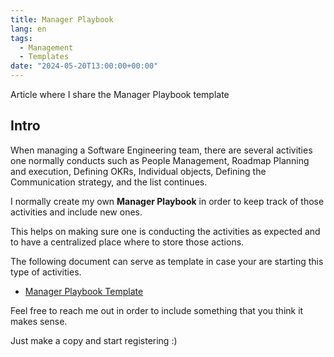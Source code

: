 ```yaml
---
title: Manager Playbook
lang: en
tags:
  - Management
  - Templates
date: "2024-05-20T13:00:00+00:00"
---
```


Article where I share the Manager Playbook template

## Intro ##

When managing a Software Engineering team, there are several activities one normally conducts such as People Management, Roadmap Planning and execution, Defining OKRs, Individual objects, Defining the Communication strategy, and the list continues.

I normally create my own **Manager Playbook** in order to keep track of those activities and include new ones.

This helps on making sure one is conducting the activities as expected and to have a centralized place where to store those actions.

The following document can serve as template in case your are starting this type of activities.

* [Manager Playbook Template](https://docs.google.com/document/d/1EVu43tv0LNPNfgsFFSw8QNkeEUM-_SkikJawieXtVQM/copy)

Feel free to reach me out in order to include something that you think it makes sense.

Just make a copy and start registering :)
